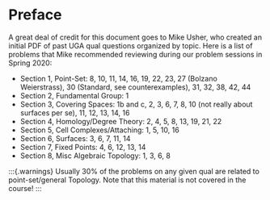 # Preface

A great deal of credit for this document goes to Mike Usher, who created an initial PDF of past UGA qual questions organized by topic.
Here is a list of problems that Mike recommended reviewing during our problem sessions in Spring 2020:

- Section 1, Point-Set: 8, 10, 11, 14, 16, 19, 22, 23, 27 (Bolzano Weierstrass), 30 (Standard, see counterexamples), 31, 32, 38, 42, 44
- Section 2, Fundamental Group: 1
- Section 3, Covering Spaces: 1b and c, 2, 3, 6, 7, 8, 10 (not really about surfaces per se), 11, 12, 13, 14, 16
- Section 4, Homology/Degree Theory: 2, 4, 5, 8, 13, 19, 21, 22
- Section 5, Cell Complexes/Attaching: 1, 5, 10, 16
- Section 6, Surfaces: 3, 6, 7, 11, 14
- Section 7, Fixed Points: 4, 6, 12, 13, 14
- Section 8, Misc Algebraic Topology: 1, 3, 6, 8


:::{.warnings}
Usually 30% of the problems on any given qual are related to point-set/general Topology.
Note that this material is not covered in the course!
:::
